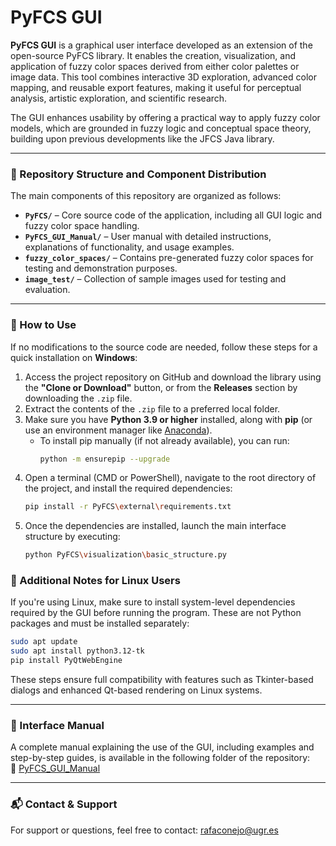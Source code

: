 # PyFCS GUI

**PyFCS GUI** is a graphical user interface developed as an extension of the open-source PyFCS library. It enables the creation, visualization, and application of fuzzy color spaces derived from either color palettes or image data. This tool combines interactive 3D exploration, advanced color mapping, and reusable export features, making it useful for perceptual analysis, artistic exploration, and scientific research.

The GUI enhances usability by offering a practical way to apply fuzzy color models, which are grounded in fuzzy logic and conceptual space theory, building upon previous developments like the JFCS Java library.

---

### 📁 Repository Structure and Component Distribution
The main components of this repository are organized as follows:

- **`PyFCS/`** – Core source code of the application, including all GUI logic and fuzzy color space handling.
- **`PyFCS_GUI_Manual/`** – User manual with detailed instructions, explanations of functionality, and usage examples.
- **`fuzzy_color_spaces/`** – Contains pre-generated fuzzy color spaces for testing and demonstration purposes.
- **`image_test/`** – Collection of sample images used for testing and evaluation.

---

### 🔧 How to Use

If no modifications to the source code are needed, follow these steps for a quick installation on **Windows**:

1. Access the project repository on GitHub and download the library using the **"Clone or Download"** button, or from the **Releases** section by downloading the `.zip` file.
2. Extract the contents of the `.zip` file to a preferred local folder.
3. Make sure you have **Python 3.9 or higher** installed, along with **pip** (or use an environment manager like [Anaconda](https://www.anaconda.com/)).
   - To install pip manually (if not already available), you can run:
     ```bash
     python -m ensurepip --upgrade
     ```
4. Open a terminal (CMD or PowerShell), navigate to the root directory of the project, and install the required dependencies:
   ```bash
   pip install -r PyFCS\external\requirements.txt
   ```
5. Once the dependencies are installed, launch the main interface structure by executing:
    ```bash
    python PyFCS\visualization\basic_structure.py
    ```

### 🐧 Additional Notes for Linux Users
If you're using Linux, make sure to install system-level dependencies required by the GUI before running the program. These are not Python packages and must be installed separately:
   ```bash
   sudo apt update
   sudo apt install python3.12-tk
   pip install PyQtWebEngine
   ```
These steps ensure full compatibility with features such as Tkinter-based dialogs and enhanced Qt-based rendering on Linux systems.

---

### 📖 Interface Manual

A complete manual explaining the use of the GUI, including examples and step-by-step guides, is available in the following folder of the repository:  
🔗 [PyFCS_GUI_Manual](https://github.com/RafaelConejo/PyFCS_GUI/tree/main/PyFCS_GUI_Manual)

---

### 📬 Contact & Support
For support or questions, feel free to contact: rafaconejo@ugr.es

